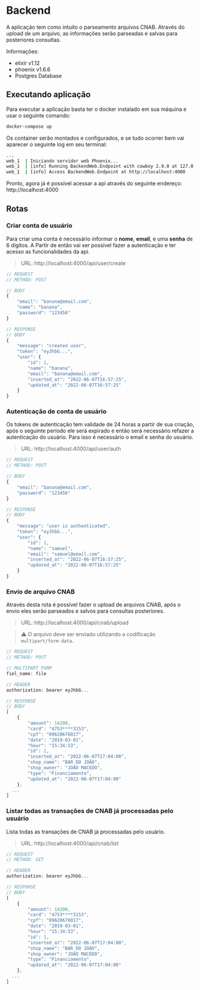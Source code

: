 # Backend

A aplicação tem como intuito o parseamento arquivos CNAB.
Através do upload de um arquivo, as informações serão
parseadas e salvas para posteriores consultas.

Informações:
- elixir v1.12
- phoenix v1.6.6
- Postgres Database

## Executando aplicação
Para executar a aplicação basta ter o docker instalado em sua máquina
e usar o seguinte comando:

```bash
docker-compose up
```
Os container serão montados e configurados, e se tudo ocorrer bem
vai aparecer o seguinte log em seu terminal:

```bash
...
web_1  | Iniciando servidor web Phoenix...
web_1  | [info] Running BackendWeb.Endpoint with cowboy 2.9.0 at 127.0.0.1:4000 (http)
web_1  | [info] Access BackendWeb.Endpoint at http://localhost:4000
```

Pronto, agora já é possível acessar a api através do 
seguinte endereço: http://localhost:4000

## Rotas

### Criar conta de usuário
Para criar uma conta é necessário informar o
**nome**, **email**, e uma **senha** de 6 dígitos.
A Partir de então vai ser possível fazer a autenticação
e ter acesso as funcionalidades da api.

> URL: http://localhost:4000/api/user/create

```javascript
// REQUEST
// METHOD: POST

// BODY
{
	"email": "banana@email.com",
	"name": "banana",
	"password": "123456"
}
```

```javascript
// RESPONSE
// BODY
{
	"message": "created user",
	"token": "eyJhbG...",
	"user": {
		"id": 1,
		"name": "banana",
		"email": "banana@email.com",
		"inserted_at": "2022-06-07T16:57:25",
		"updated_at": "2022-06-07T16:57:25"
	}
}
```

### Autenticação de conta de usuário
Os tokens de autenticação tem validade de 24 horas
a partir de sua criação, após o seguinte período ele
será expirado e então será necessário refazer a
autenticação do usuário. Para isso é necessário o
email e senha do usuário.


> URL: http://localhost:4000/api/user/auth

```javascript
// REQUEST
// METHOD: POST

// BODY
{
	"email": "banana@email.com",
	"password": "123456"
}

```

```javascript
// RESPONSE
// BODY
{
	"message": "user is authenticated",
	"token": "eyJhbG...",
	"user": {
		"id": 1,
		"name": "samuel",
		"email": "samuel@email.com",
		"inserted_at": "2022-06-07T16:57:25",
		"updated_at": "2022-06-07T16:57:25"
	}
}
```

### Envio de arquivo CNAB
Através desta rota é possível fazer o upload de arquivos CNAB,
após o envio eles serão parseados e salvos para consultas posteriores.

> URL: http://localhost:4000/api/cnab/upload

> :warning: O arquivo deve ser enviado utilizando a codificação `multipart/form-data`.

```javascript
// REQUEST
// METHOD: POST

// MULTIPART FORM
fiel_name: file

// HEADER
authorization: bearer eyJhbG...

```

```javascript
// RESPONSE
// BODY
[
	{
		"amount": 14200,
		"card": "4753****3153",
		"cpf": "09620676017",
		"date": "2019-03-01",
		"hour": "15:34:53",
		"id": 1,
		"inserted_at": "2022-06-07T17:04:00",
		"shop_name": "BAR DO JOÃO",
		"shop_owner": "JOÃO MACEDO",
		"type": "Financiamento",
		"updated_at": "2022-06-07T17:04:00"
	},
  ...
]
```

### Listar todas as transações de CNAB já processadas pelo usuário
Lista todas as transações de CNAB já processadas pelo usuário.

> URL: http://localhost:4000/api/cnab/list

```javascript
// REQUEST
// METHOD: GET

// HEADER
authorization: bearer eyJhbG...
```

```javascript
// RESPONSE
// BODY
[
	{
		"amount": 14200,
		"card": "4753****3153",
		"cpf": "09620676017",
		"date": "2019-03-01",
		"hour": "15:34:53",
		"id": 1,
		"inserted_at": "2022-06-07T17:04:00",
		"shop_name": "BAR DO JOÃO",
		"shop_owner": "JOÃO MACEDO",
		"type": "Financiamento",
		"updated_at": "2022-06-07T17:04:00"
	},
  ...
]
```
